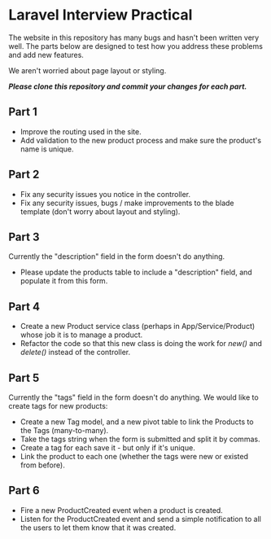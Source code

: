 # Laravel Interview Practical

The website in this repository has many bugs and hasn't been written very well. The parts below are designed to test how you address these problems and add new features.

We aren't worried about page layout or styling.

***Please clone this repository and commit your changes for each part.***

## Part 1
- Improve the routing used in the site.
- Add validation to the new product process and make sure the product's name is unique.

## Part 2
- Fix any security issues you notice in the controller.
- Fix any security issues, bugs / make improvements to the blade template (don't worry about layout and styling).

## Part 3
Currently the "description" field in the form doesn't do anything.
- Please update the products table to include a "description" field, and populate it from this form.

## Part 4
- Create a new Product service class (perhaps in App/Service/Product) whose job it is to manage a product.
- Refactor the code so that this new class is doing the work for *new()* and *delete()* instead of the controller.

## Part 5
Currently the "tags" field in the form doesn't do anything. We would like to create tags for new products:
- Create a new Tag model, and a new pivot table to link the Products to the Tags (many-to-many).
- Take the tags string when the form is submitted and split it by commas.
- Create a tag for each save it - but only if it's unique.
- Link the product to each one (whether the tags were new or existed from before).

## Part 6
- Fire a new ProductCreated event when a product is created.
- Listen for the ProductCreated event and send a simple notification to all the users to let them know that it was created.
